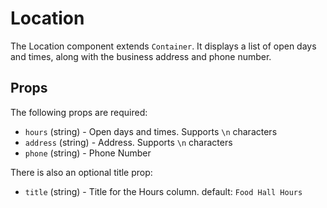 # Location

The Location component extends `Container`. It displays a list of open days and
times, along with the business address and phone number.

## Props

The following props are required:

- `hours` (string) - Open days and times. Supports `\n` characters
- `address` (string) - Address. Supports `\n` characters
- `phone` (string) - Phone Number

There is also an optional title prop:

- `title` (string) - Title for the Hours column. default: `Food Hall Hours`
